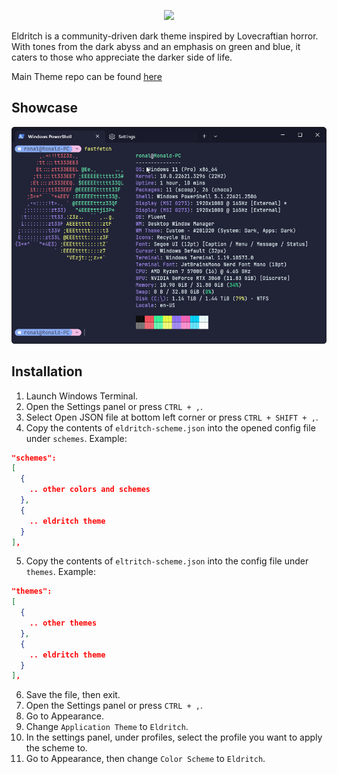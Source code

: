 <!-- DO NOT CHANGE THIS -->
<p align="center">
<img src="https://raw.github.com/eldritch-theme/eldritch/master/assets/logo/logo.png" width=100>
</p>
<p>
Eldritch is a community-driven dark theme inspired by Lovecraftian horror. With tones from the dark abyss and an emphasis on green and blue, it caters to those who appreciate the darker side of life.
</p>

Main Theme repo can be found [here](https://github.com/eldritch-theme/eldritch)

## Showcase
<!-- Your screenshot should go here -->
<img src="screenshot.png" alt="Screenshot"/><br/>

## Installation
1. Launch Windows Terminal.
2. Open the Settings panel or press `CTRL + ,`.
3. Select Open JSON file at bottom left corner or press `CTRL + SHIFT + ,`.
4. Copy the contents of `eldritch-scheme.json` into the opened config file under `schemes`.
Example:
```json
"schemes": 
[
  {
    .. other colors and schemes
  },
  {
    .. eldritch theme
  }
],
```
5. Copy the contents of `eltritch-scheme.json` into the config file under `themes`.
Example:
```json
"themes": 
[
  {
    .. other themes
  },
  {
    .. eldritch theme
  }
],
```
6. Save the file, then exit.
7. Open the Settings panel or press `CTRL + ,`.
8. Go to Appearance.
9. Change `Application Theme` to `Eldritch`.
10. In the settings panel, under profiles, select the profile you want to apply the scheme to.
11. Go to Appearance, then change `Color Scheme` to `Eldritch`.
